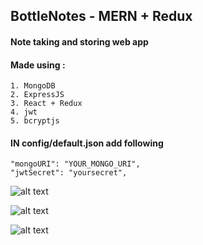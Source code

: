 ## BottleNotes - MERN + Redux
#### Note taking and storing web app


#### Made using :
    1. MongoDB
    2. ExpressJS
    3. React + Redux
    4. jwt
    5. bcryptjs
    
#### IN config/default.json add following
    "mongoURI": "YOUR_MONGO_URI",
    "jwtSecret": "yoursecret",

![alt text](https://imgur.com/glY7Etn.png)

![alt text](https://imgur.com/B32vu14.png)

![alt text](https://imgur.com/69mAqdW.png)

